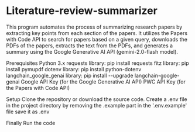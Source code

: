 # Literature-review-summarizer

This program automates the process of summarizing research papers by extracting key points from each section of the papers. It utilizes the Papers with Code API to search for papers based on a given query, downloads the PDFs of the papers, extracts the text from the PDFs, and generates a summary using the Google Generative AI API (gemini-2.0-flash model).

Prerequisites
Python 3.x
requests library: pip install requests
fitz library: pip install pymupdf
dotenv library: pip install python-dotenv
langchain_google_genai library: pip install --upgrade langchain-google-genai
Google API Key (for the Google Generative AI API)
PWC API Key (for the Papers with Code API)

Setup
Clone the repository or download the source code.
Create a .env file in the project directory by removing the .example part in the '.env.example' file save it as .env

Finally
Run the code
